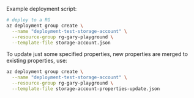 
Example deployment script:

```sh
# deploy to a RG
az deployment group create \
  --name "deployment-test-storage-account" \
  --resource-group rg-gary-playground \
  --template-file storage-account.json
```

To update just some specified properties, new properties are merged to existing properties, use:

```sh
az deployment group create \
  --name "deployment-test-storage-account" \
  --resource-group rg-gary-playground \
  --template-file storage-account-properties-update.json
```
